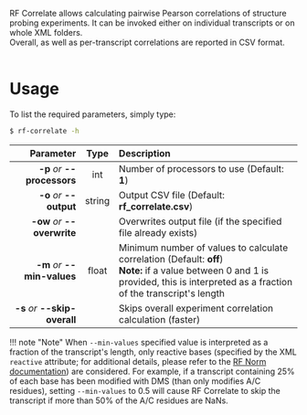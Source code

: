 RF Correlate allows calculating pairwise Pearson correlations of structure probing experiments. It can be invoked either on individual transcripts or on whole XML folders.<br/>
Overall, as well as per-transcript correlations are reported in CSV format.
<br/><br/>

# Usage
To list the required parameters, simply type:

```bash
$ rf-correlate -h
```

Parameter         | Type | Description
----------------: | :--: |:------------
__-p__ *or* __--processors__ | int | Number of processors to use (Default: __1__)
__-o__ *or* __--output__ | string | Output CSV file (Default: __rf_correlate.csv__)
__-ow__ *or* __--overwrite__ | | Overwrites output file (if the specified file already exists)
__-m__ *or* __--min-values__ | float | Minimum number of values to calculate correlation (Default: __off__)<br/>__Note:__ if a value between 0 and 1 is provided, this is interpreted as a fraction of the transcript's length 
__-s__ *or* __--skip-overall__ | | Skips overall experiment correlation calculation (faster)

!!! note "Note"
    When ``--min-values`` specified value is interpreted as a fraction of the transcript's length, only reactive bases (specified by the XML ``reactive`` attribute; for additional details, please refer to the [RF Norm documentation](https://rnaframework.readthedocs.io/en/latest/rf-norm/)) are considered. For example, if a transcript containing 25% of each base has been modified with DMS (than only modifies A/C residues), setting ``--min-values`` to 0.5 will cause RF Correlate to skip the transcript if more than 50% of the A/C residues are NaNs.
